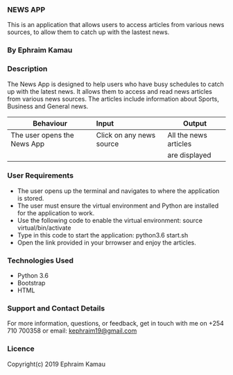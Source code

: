 ### NEWS APP
This is an application that allows users to access articles from various news sources, to allow them to catch up with the lastest news.

### By Ephraim Kamau

### Description
The News App is designed to help users who have busy schedules to catch up with the latest news. It allows them to access and read news articles from various news sources. The articles include information about Sports, Business and General news.

| Behaviour                                   |           Input                                          |    Output              |
| --------------------------------            | :------------------------------------------------------- | -----------------------|
|The user opens the News App                  | Click on any news source                                 | All the news articles  |
|                                             |                                                          | are displayed          |                       



### User Requirements
<ul>
<li> The user opens up the terminal and navigates to where the application is stored.</li>
<li> The user must ensure the virtual environment and Python are installed for the application to work. </li>
<li> Use the following code to enable the virtual environment: source virtual/bin/activate </li>
<li> Type in this code to start the application: python3.6 start.sh </li>
<li> Open the link provided in your brrowser and enjoy the articles. </li>
</ul>

### Technologies Used
<ul>
<li> Python 3.6 </li>
<li> Bootstrap </li>
<li> HTML </li>
</ul>

### Support and Contact Details
For more information, questions, or feedback, get in touch with me on +254 710 700358 or email: kephraim19@gmail.com

### Licence
Copyright(c) 2019 Ephraim Kamau